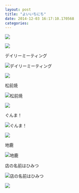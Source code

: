 ```yaml
---
layout: post
title: "よいいちにち"
date: 2014-12-03 16:17:10.170568
categories: 
---
```


![](/assets/images/201411/10817859_296990807176743_1298694128_n.jpg)

![](/assets/images/201411/10784835_647101202077672_610627227_n.jpg)

デイリーミーティング

![デイリーミーティング](/assets/images/201411/10787802_518007981635074_736399827_n.jpg)

![](/assets/images/201411/10785048_314234268769763_2068726269_n.jpg)

松前焼

![松前焼](/assets/images/201411/10784872_1552441038319692_1042290033_n.jpg)

![](/assets/images/201411/10808566_311587152380778_840195246_n.jpg)

ぐんま！

![ぐんま！](/assets/images/201411/10522260_523101021160601_1343186867_n.jpg)

![](/assets/images/201411/10802893_555649881231730_742261897_n.jpg)

地鹿

![地鹿](/assets/images/201411/10809943_1497308260535742_1203560781_n.jpg)

店の名前はひみつ

![店の名前はひみつ](/assets/images/201411/10004207_803297866379531_1391929140_n.jpg)

![](/assets/images/201411/10644008_794935803911028_333440754_n.jpg)


